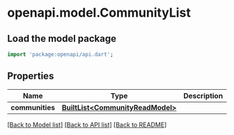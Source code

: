 # openapi.model.CommunityList

## Load the model package
```dart
import 'package:openapi/api.dart';
```

## Properties
Name | Type | Description | Notes
------------ | ------------- | ------------- | -------------
**communities** | [**BuiltList&lt;CommunityReadModel&gt;**](CommunityReadModel.md) |  | [optional] 

[[Back to Model list]](../README.md#documentation-for-models) [[Back to API list]](../README.md#documentation-for-api-endpoints) [[Back to README]](../README.md)


